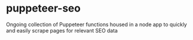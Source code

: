 # puppeteer-seo
Ongoing collection of Puppeteer functions housed in a node app to quickly and easily scrape pages for relevant SEO data
